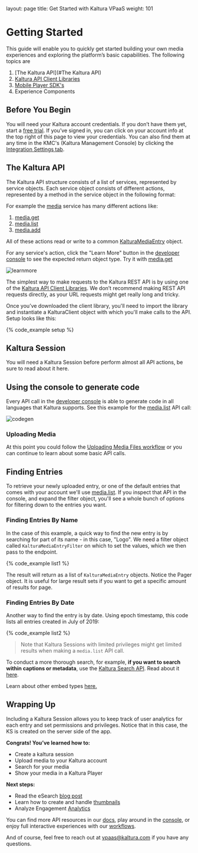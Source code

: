 layout: page
title: Get Started with Kaltura VPaaS
weight: 101

# Getting Started 

This guide will enable you to quickly get started building your own media experiences and exploring the platform’s basic capabilities. The following topics are 

1. [The Kaltura API](#The Kaltura API) 
2. [Kaltura API Client Libraries](https://developer.kaltura.com/api-docs/Client_Libraries/)
3. [Mobile Player SDK's](https://developer.kaltura.com/player/)
4. Experience Components

## Before You Begin

You will need your Kaltura account credentials. If you don’t have them yet, start a [free trial](https://vpaas.kaltura.com/register).
If you’ve signed in, you can click on your account info at the top right of this page to view your credentials.
You can also find them at any time in the KMC's (Kaltura Management Console) by clicking the [Integration Settings tab](https://kmc.kaltura.com/index.php/kmcng/settings/integrationSettings).

## The Kaltura API

The Kaltura API structure consists of a list of services, represented by service objects. Each service object consists of different actions, represented by a method in the service object in the following format:

For example the [media](https://developer.kaltura.com/console/service/media) service has many different actions like:

1. [media.get](https://developer.kaltura.com/console/service/media/action/get)
2. [media.list](https://developer.kaltura.com/console/service/media/action/list)
3. [media.add](https://developer.kaltura.com/console/service/media/action/add)

All of these actions read or write to a common [KalturaMediaEntry](https://developer.kaltura.com/api-docs/General_Objects/Objects/KalturaMediaEntry) object.

For any service's action, click the "Learn More" button in the [developer console](https://developer.kaltura.com/console) to see the expected return object type. Try it with [media.get](https://developer.kaltura.com/console/service/media/action/get)

![learnmore](/assets/images/learnmore.png)

The simplest way to make requests to the Kaltura REST API is by using one of the [Kaltura API Client Libraries](https://developer.kaltura.com/api-docs/Client_Libraries/). We don’t recommend making REST API requests directly, as your URL requests might get really long and tricky. 

Once you’ve downloaded the client library, you'll need to import the library and instantiate a KalturaClient object with which you'll make calls to the API. 
Setup looks like this:

{% code_example setup %}

## Kaltura Session

You will need a Kaltura Session before perform almost all API actions, be sure to read about it here. 

## Using the console to generate code

Every API call in the [developer console](https://developer.kaltura.com/console) is able to generate code in all languages that Kaltura supports. See this example for the [media.list](https://developer.kaltura.com/console/service/media/action/list) API call:

![codegen](/assets/images/codegen.png)

### Uploading Media

At this point you could follow the [Uploading Media Files workflow](https://developer.kaltura.com/workflows/Ingest_and_Upload_Media/Uploading_Media_Files) or you can continue to learn about some basic API calls. 

## Finding Entries 

To retrieve your newly uploaded entry, or one of the default entries that comes with your account we'll use [media.list](https://developer.kaltura.com/console/service/media/action/list). If you inspect that API in the console, and expand the filter object, you'll see a whole bunch of options for filtering down to the entries you want. 

### Finding Entries By Name 

In the case of this example, a quick way to find the new entry is by searching for part of its name - in this case, "Logo". We need a filter object called `KalturaMediaEntryFilter` on which to set the values, which we then pass to the endpoint. 

{% code_example list1 %}
&nbsp;

The result will return as a list of  `KalturaMediaEntry` objects. Notice the Pager object. It is useful for large result sets if you want to get a specific amount of results for page. 

### Finding Entries By Date 

Another way to find the entry is by date. Using epoch timestamp, this code lists all entries created in July of 2019:

{% code_example list2 %}
&nbsp;

>Note that Kaltura Sessions with limited privileges might get limited results when making a `media.list` API call. 

To conduct a more thorough search, for example, **if you want to search within captions or metadata**, use the [Kaltura Search API](https://developer.kaltura.com/console/service/eSearch/action/searchEntry). Read about it [here](https://developer.kaltura.com/api-docs/Search--Discover-and-Personalize/esearch.html). 

Learn about other embed types [here.](https://developer.kaltura.com/player/web/embed-types-web/)





## Wrapping Up 

Including a Kaltura Session allows you to keep track of user analytics for each entry and set permissions and privileges. Notice that in this case, the KS is created on the server side of the app. 

**Congrats! You’ve learned how to:**
- Create a kaltura session 
- Upload media to your Kaltura account 
- Search for your media
- Show your media in a Kaltura Player 

**Next steps:** 
- Read the eSearch [blog post](https://corp.kaltura.com/blog/introducing-esearch-the-new-kaltura-search-api/)
- Learn how to create and handle [thumbnails](https://developer.kaltura.com/api-docs/Engage_and_Publish/kaltura-thumbnail-api.html/)
- Analyze Engagement [Analytics](https://developer.kaltura.com/api-docs/Video-Analytics-and-Insights/media-analytics.html)

You can find more API resources in our [docs](https://developer.kaltura.com/api-docs/), play around in the [console](https://developer.kaltura.com/console), or enjoy full interactive experiences with our [workflows](https://developer.kaltura.com/workflows). 

And of course, feel free to reach out at vpaas@kaltura.com if you have any questions.

